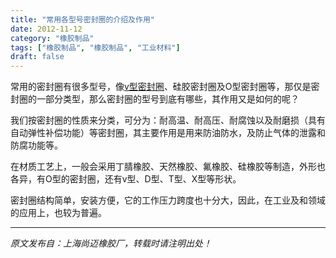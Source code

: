 ```yaml
---
title: "常用各型号密封圈的介绍及作用"
date: 2012-11-12
category: "橡胶制品"
tags: ["橡胶制品", "橡胶制品", "工业材料"]
draft: false
---
```


常用的密封圈有很多型号，像[v型密封圈](http://www.smpolymer.com/)、硅胶密封圈及O型密封圈等，那仅是密封圈的一部分类型，那么密封圈的型号到底有哪些，其作用又是如何的呢？

我们按密封圈的性质来分类，可分为：耐高温、耐高压、耐腐蚀以及耐磨损（具有自动弹性补偿功能）等密封圈，其主要作用是用来防油防水，及防止气体的泄露和防腐功能等。

在材质工艺上，一般会采用丁腈橡胶、天然橡胶、氟橡胶、硅橡胶等制造，外形也各异，有O型的密封圈，还有v型、D型、T型、X型等形状。

密封圈结构简单，安装方便，它的工作压力跨度也十分大，因此，在工业及和领域的应用上，也较为普遍。

---

*原文发布自：上海尚迈橡胶厂，转载时请注明出处！*
